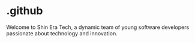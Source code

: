 # .github
Welcome to Shin Era Tech, a dynamic team of young software developers passionate about technology and innovation.
